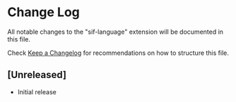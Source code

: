 # Change Log

All notable changes to the "sif-language" extension will be documented in this file.

Check [Keep a Changelog](http://keepachangelog.com/) for recommendations on how to structure this file.

## [Unreleased]

- Initial release